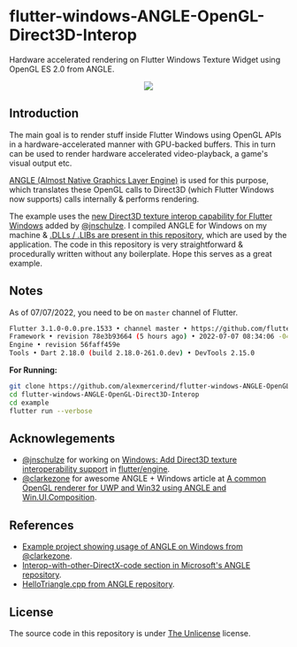 # flutter-windows-ANGLE-OpenGL-Direct3D-Interop
Hardware accelerated rendering on Flutter Windows Texture Widget using OpenGL ES 2.0 from ANGLE. 

<p align='center'><img src='https://user-images.githubusercontent.com/28951144/177827046-35d2599e-6162-49a0-989f-048dc3b40bb5.png'></img></p>

## Introduction

The main goal is to render stuff inside Flutter Windows using OpenGL APIs in a hardware-accelerated manner with GPU-backed buffers. This in turn can be used to render hardware accelerated video-playback, a game's visual output etc.

[ANGLE (Almost Native Graphics Layer Engine)](https://github.com/google/angle) is used for this purpose, which translates these OpenGL calls to Direct3D (which Flutter Windows now supports) calls internally & performs rendering.

The example uses the [new Direct3D texture interop capability for Flutter Windows](https://github.com/flutter/engine/pull/26840) added by [@jnschulze](https://github.com/jnschulze). I compiled ANGLE for Windows on my machine & [.DLLs / .LIBs are present in this repository](https://github.com/alexmercerind/flutter-windows-ANGLE-OpenGL-Direct3D-Interop/tree/master/windows/bin), which are used by the application. The code in this repository is very straightforward & procedurally written without any boilerplate. Hope this serves as a great example.

## Notes

As of 07/07/2022, you need to be on `master` channel of Flutter.

```bash
Flutter 3.1.0-0.0.pre.1533 • channel master • https://github.com/flutter/flutter.git
Framework • revision 78e3b93664 (5 hours ago) • 2022-07-07 08:34:06 -0400
Engine • revision 56faff459e
Tools • Dart 2.18.0 (build 2.18.0-261.0.dev) • DevTools 2.15.0
```

**For Running:**

```bash
git clone https://github.com/alexmercerind/flutter-windows-ANGLE-OpenGL-Direct3D-Interop.git
cd flutter-windows-ANGLE-OpenGL-Direct3D-Interop
cd example
flutter run --verbose
```

## Acknowlegements

- [@jnschulze](https://github.com/jnschulze) for working on [Windows: Add Direct3D texture interoperability support](https://github.com/flutter/engine/pull/26840) in [flutter/engine](https://github.com/flutter/engine). 
- [@clarkezone](https://github.com/clarkezone) for awesome ANGLE + Windows article at [A common OpenGL renderer for UWP and Win32 using ANGLE and Win.UI.Composition](https://clarkezone.github.io/angle/2020/02/24/angle.html). 
## References  

- [Example project showing usage of ANGLE on Windows from @clarkezone](https://github.com/clarkezone/anglehosting).
- [Interop-with-other-DirectX-code section in Microsoft's ANGLE repository](https://github.com/Microsoft/angle/wiki/Interop-with-other-DirectX-code).
- [HelloTriangle.cpp from ANGLE repository](https://github.com/google/angle/blob/main/samples/hello_triangle/HelloTriangle.cpp).

## License 

The source code in this repository is under [The Unlicense](https://unlicense.org/) license.

